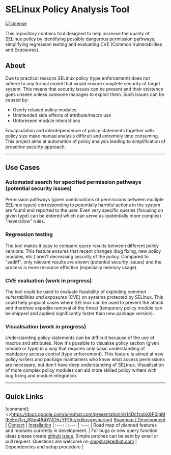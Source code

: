 # SELinux Policy Analysis Tool

[![License](https://img.shields.io/github/license/dkopecek/usbguard.svg)](https://github.com/vmojzis/sepolicy_analysis/blob/master/COPYING.txt)

This repository contains tool designed to help increase the quality of SELinux policy by identifying possibly dangerous permission pathways, simplifying regression testing and evaluating CVE (Common Vulnerabilities and Exposures).

## About
Due to practical reasons SELinux policy (type enforcement) does not adhere to any formal model that would ensure complete security of target system. This means that security issues can be present and their existence goes unseen unless someone manages to exploit them. Such issues can be caused by:
* Overly relaxed policy modules
* Unintended side effects of attribute/macro use
* Unforeseen module interactions

Encapsulation and interdependence of policy statements together with policy size make manual analysis difficult and extremely time consuming. This project aims at automation of policy analysis leading to simplification of proactive security approach.

***

## Use Cases
### Automated search for specified permission pathways (potential security issues)

Permission pathways (given combinations of permissions between multiple SELinux types) corresponding to potentially harmful actions in the system are found and reported to the user. Even very specific queries (focusing on given type) can be entered which can serve as (potentially more complex) "neverallow" rules.

### Regression testing
The tool makes it easy to compare query results between different policy versions. This feature ensures that recent changes (bug fixing, new policy modules, etc.) aren't decreasing security of the policy. Compared to "sediff", only relevant results are shown (potential security issues) and the process is more resource effective (especially memory usage).

### CVE evaluation (work in progress)
The tool could be used to evaluate feasibility of exploiting *common vulnerabilities and exposures* (CVE) on systems protected by SELinux. This could help pinpoint cases where SELinux can be used to prevent the attack and therefore expedite removal of the threat (temporary policy module can be shipped and applied significantly faster than new package version).

### Visualisation (work in progress)
Understanding policy statements can be difficult because of the use of macros and attributes. Now it's possible to visualise policy section (given module or type) in a way that requires only basic understanding of mandatory access control (type enforcement). This feature is aimed at new policy writers and package maintainers who know what access permissions are necessary, but don't have deep understanding of SELinux. Visualisation of more complex policy modules can aid more skilled policy writers with bug fixing and module integration. 

***

## Quick Links
[comment]: <>https://docs.google.com/a/redhat.com/presentation/d/14DcfzxbX9P0jqMtEeEe7fcj_iKlbn464YjVO5zYP1Ac/editusp=sharing) 
 [Roadmap / Development](Roadmap) | [Contact](mailto:vmojzis@redhat.com) | [Installation](Installation) |
 :---: | :---: | :---: |
Road map of planned features and modules currently in development. | For bugs or new query function ideas please create [github issue](https://github.com/vmojzis/sepolicy_analysis/issues). Simple patches can be sent by email or pull request. Questions are welcome on [vmojzis@redhat.com](mailto:vmojzis@redhat.com) | Dependencies and setup procedure | 